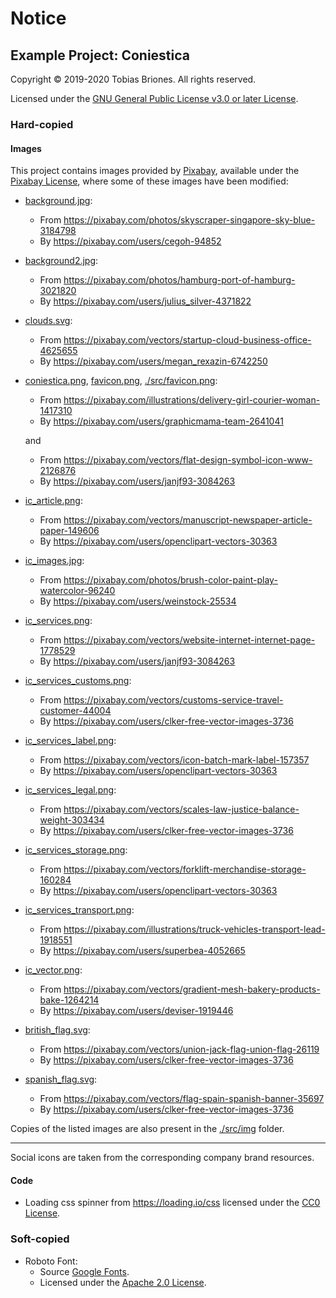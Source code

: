 # Notice

## Example Project: Coniestica

Copyright © 2019-2020 Tobias Briones. All rights reserved.

Licensed under the
[GNU General Public License v3.0 or later License](./LICENSE).

### Hard-copied

#### Images

This project contains images provided by [Pixabay](https://pixabay.com),
available under the [Pixabay License](https://pixabay.com/service/license),
where some of these images have been modified:

- [background.jpg](./_project/img/background.jpg):
    - From https://pixabay.com/photos/skyscraper-singapore-sky-blue-3184798
    - By   https://pixabay.com/users/cegoh-94852


- [background2.jpg](./_project/img/background2.jpg):
    - From https://pixabay.com/photos/hamburg-port-of-hamburg-3021820
    - By   https://pixabay.com/users/julius_silver-4371822


- [clouds.svg](./_project/img/clouds.svg):
    - From https://pixabay.com/vectors/startup-cloud-business-office-4625655
    - By   https://pixabay.com/users/megan_rexazin-6742250


- [coniestica.png](./_project/img/coniestica.png), 
  [favicon.png](/_project/img/favicon.png), [./src/favicon.png](./src/favicon.png):
    - From https://pixabay.com/illustrations/delivery-girl-courier-woman-1417310
    - By   https://pixabay.com/users/graphicmama-team-2641041

  and

    - From https://pixabay.com/vectors/flat-design-symbol-icon-www-2126876
    - By   https://pixabay.com/users/janjf93-3084263


- [ic_article.png](./_project/img/ic_article.png):
    - From https://pixabay.com/vectors/manuscript-newspaper-article-paper-149606
    - By   https://pixabay.com/users/openclipart-vectors-30363


- [ic_images.jpg](./_project/img/ic_images.jpg):
    - From https://pixabay.com/photos/brush-color-paint-play-watercolor-96240
    - By   https://pixabay.com/users/weinstock-25534


- [ic_services.png](./_project/img/ic_services.png):
    - From https://pixabay.com/vectors/website-internet-internet-page-1778529
    - By   https://pixabay.com/users/janjf93-3084263


- [ic_services_customs.png](./_project/img/ic_services_customs.png):
    - From https://pixabay.com/vectors/customs-service-travel-customer-44004
    - By   https://pixabay.com/users/clker-free-vector-images-3736


- [ic_services_label.png](./_project/img/ic_services_label.png):
    - From https://pixabay.com/vectors/icon-batch-mark-label-157357
    - By   https://pixabay.com/users/openclipart-vectors-30363


- [ic_services_legal.png](./_project/img/ic_services_legal.png):
    - From https://pixabay.com/vectors/scales-law-justice-balance-weight-303434
    - By   https://pixabay.com/users/clker-free-vector-images-3736


- [ic_services_storage.png](./_project/img/ic_services_storage.png):
    - From https://pixabay.com/vectors/forklift-merchandise-storage-160284
    - By   https://pixabay.com/users/openclipart-vectors-30363


- [ic_services_transport.png](./_project/img/ic_services_transport.png):
    - From https://pixabay.com/illustrations/truck-vehicles-transport-lead-1918551
    - By   https://pixabay.com/users/superbea-4052665


- [ic_vector.png](./_project/img/ic_vector.png):
    - From https://pixabay.com/vectors/gradient-mesh-bakery-products-bake-1264214
    - By   https://pixabay.com/users/deviser-1919446


- [british_flag.svg](./_project/img/british_flag.svg):
    - From https://pixabay.com/vectors/union-jack-flag-union-flag-26119
    - By   https://pixabay.com/users/clker-free-vector-images-3736


- [spanish_flag.svg](./_project/img/spanish_flag.svg):
    - From https://pixabay.com/vectors/flag-spain-spanish-banner-35697
    - By   https://pixabay.com/users/clker-free-vector-images-3736

Copies of the listed images are also present in the [./src/img](./src/img)
folder.

--------------------------------------------------------------------------------

Social icons are taken from the corresponding company brand resources.

#### Code

- Loading css spinner from https://loading.io/css licensed under the
  [CC0 License](https://creativecommons.org/share-your-work/public-domain/cc0).

### Soft-copied

- Roboto Font:
    - Source [Google Fonts](https://fonts.googleapis.com/css?family=Roboto&display=swap).
    - Licensed under the [Apache 2.0 License](https://www.apache.org/licenses/LICENSE-2.0).
